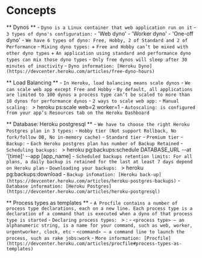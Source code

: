 # Concepts

** Dynos **
    - `Dyno is a Linux container that web application run on it`
    - `3 types of dyno's configuration:`
        - 'Web dyno'
        - 'Worker dyno'
        - 'One-off dyno'
    - `We have 6 types of dyno: Free, Hobby, 2 of Standard and 2 of Performance`
    - `Mixing dyno types:`
        + `Free and Hobby can’t be mixed with other dyno types`
        + `An application using standard and performance dyno types can mix those dyno types`
    - `Only free dynos will sleep after 30 minutes of inactivity`
    - `Dyno information: [Heroku Dyno](https://devcenter.heroku.com/articles/free-dyno-hours)`

** Load Balancing **
    - `In Heroku, load balancing means scale dynos`
    - `We can scale web app except Free and Hobby`
    - `By default, all applications are limited to 100 dynos a process type can’t be scaled to more than 10 dynos for performance dynos`
    - `2 ways to scale web app:`
        - `Manual scaling: `
            > heroku ps:scale web=2 worker=1
        - `Autoscaling: is configured from your app’s Resources tab on the Heroku Dashboard`

** Database: Heroku postgresql **
    - `We have to choose the right Heroku Postgres plan in 3 types:`
        - `Hobby tier (Not support Rollback, No fork/follow DB, No in-memory cache)`
        - `Standard tier`
        - `Premium tier`
    - `Backup:`
        - `Each Heroku postgres plan has number of Backup Retained`
        - `Scheduling backups: `
            > heroku pg:backups:schedule DATABASE_URL --at '[time]' --app [app_name]
        - `Scheduled backups retention limits: For all plans, a daily backup is retained for the last at least 7 days depend on Heroku plan`
        - `Downloading your backups: `
            > heroku pg:backups:download
        - `Backup infomation: [Heroku back-up](https://devcenter.heroku.com/articles/heroku-postgres-backups)`
    - `Database information: [Heroku Postgres](https://devcenter.heroku.com/articles/heroku-postgresql)`

** Process types as templates **
    - `A Procfile contains a number of process type declarations, each on a new line. Each process type is a declaration of a command that is executed when a dyno of that process type is started`
    - `Declaring process types: `
        > <process type>: <command>
            - `<process type> – an alphanumeric string, is a name for your command, such as web, worker, urgentworker, clock, etc`
            - `<command> – a command line to launch the process, such as rake jobs:work`
    - `More information: [Procfile](https://devcenter.heroku.com/articles/procfile#process-types-as-templates)`